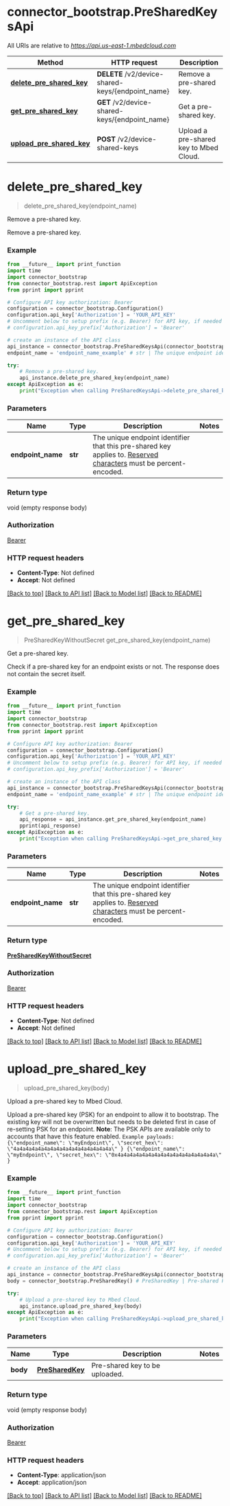 # connector_bootstrap.PreSharedKeysApi

All URIs are relative to *https://api.us-east-1.mbedcloud.com*

Method | HTTP request | Description
------------- | ------------- | -------------
[**delete_pre_shared_key**](PreSharedKeysApi.md#delete_pre_shared_key) | **DELETE** /v2/device-shared-keys/{endpoint_name} | Remove a pre-shared key.
[**get_pre_shared_key**](PreSharedKeysApi.md#get_pre_shared_key) | **GET** /v2/device-shared-keys/{endpoint_name} | Get a pre-shared key.
[**upload_pre_shared_key**](PreSharedKeysApi.md#upload_pre_shared_key) | **POST** /v2/device-shared-keys | Upload a pre-shared key to Mbed Cloud.


# **delete_pre_shared_key**
> delete_pre_shared_key(endpoint_name)

Remove a pre-shared key.

Remove a pre-shared key.

### Example 
```python
from __future__ import print_function
import time
import connector_bootstrap
from connector_bootstrap.rest import ApiException
from pprint import pprint

# Configure API key authorization: Bearer
configuration = connector_bootstrap.Configuration()
configuration.api_key['Authorization'] = 'YOUR_API_KEY'
# Uncomment below to setup prefix (e.g. Bearer) for API key, if needed
# configuration.api_key_prefix['Authorization'] = 'Bearer'

# create an instance of the API class
api_instance = connector_bootstrap.PreSharedKeysApi(connector_bootstrap.ApiClient(configuration))
endpoint_name = 'endpoint_name_example' # str | The unique endpoint identifier that this pre-shared key applies to. [Reserved characters](https://en.wikipedia.org/wiki/Percent-encoding#Percent-encoding_reserved_characters) must be percent-encoded.

try: 
    # Remove a pre-shared key.
    api_instance.delete_pre_shared_key(endpoint_name)
except ApiException as e:
    print("Exception when calling PreSharedKeysApi->delete_pre_shared_key: %s\n" % e)
```

### Parameters

Name | Type | Description  | Notes
------------- | ------------- | ------------- | -------------
 **endpoint_name** | **str**| The unique endpoint identifier that this pre-shared key applies to. [Reserved characters](https://en.wikipedia.org/wiki/Percent-encoding#Percent-encoding_reserved_characters) must be percent-encoded. | 

### Return type

void (empty response body)

### Authorization

[Bearer](../README.md#Bearer)

### HTTP request headers

 - **Content-Type**: Not defined
 - **Accept**: Not defined

[[Back to top]](#) [[Back to API list]](../README.md#documentation-for-api-endpoints) [[Back to Model list]](../README.md#documentation-for-models) [[Back to README]](../README.md)

# **get_pre_shared_key**
> PreSharedKeyWithoutSecret get_pre_shared_key(endpoint_name)

Get a pre-shared key.

Check if a pre-shared key for an endpoint exists or not. The response does not contain the secret itself. 

### Example 
```python
from __future__ import print_function
import time
import connector_bootstrap
from connector_bootstrap.rest import ApiException
from pprint import pprint

# Configure API key authorization: Bearer
configuration = connector_bootstrap.Configuration()
configuration.api_key['Authorization'] = 'YOUR_API_KEY'
# Uncomment below to setup prefix (e.g. Bearer) for API key, if needed
# configuration.api_key_prefix['Authorization'] = 'Bearer'

# create an instance of the API class
api_instance = connector_bootstrap.PreSharedKeysApi(connector_bootstrap.ApiClient(configuration))
endpoint_name = 'endpoint_name_example' # str | The unique endpoint identifier that this pre-shared key applies to. [Reserved characters](https://en.wikipedia.org/wiki/Percent-encoding#Percent-encoding_reserved_characters) must be percent-encoded.

try: 
    # Get a pre-shared key.
    api_response = api_instance.get_pre_shared_key(endpoint_name)
    pprint(api_response)
except ApiException as e:
    print("Exception when calling PreSharedKeysApi->get_pre_shared_key: %s\n" % e)
```

### Parameters

Name | Type | Description  | Notes
------------- | ------------- | ------------- | -------------
 **endpoint_name** | **str**| The unique endpoint identifier that this pre-shared key applies to. [Reserved characters](https://en.wikipedia.org/wiki/Percent-encoding#Percent-encoding_reserved_characters) must be percent-encoded. | 

### Return type

[**PreSharedKeyWithoutSecret**](PreSharedKeyWithoutSecret.md)

### Authorization

[Bearer](../README.md#Bearer)

### HTTP request headers

 - **Content-Type**: Not defined
 - **Accept**: Not defined

[[Back to top]](#) [[Back to API list]](../README.md#documentation-for-api-endpoints) [[Back to Model list]](../README.md#documentation-for-models) [[Back to README]](../README.md)

# **upload_pre_shared_key**
> upload_pre_shared_key(body)

Upload a pre-shared key to Mbed Cloud.

Upload a pre-shared key (PSK) for an endpoint to allow it to bootstrap. The existing key will not be overwritten but needs to be deleted first in case of re-setting PSK for an endpoint.  **Note**: The PSK APIs are available only to accounts that have this feature enabled.  ``` Example payloads: {\"endpoint_name\": \"myEndpoint\", \"secret_hex\": \"4a4a4a4a4a4a4a4a4a4a4a4a4a4a4a4a\" } {\"endpoint_name\": \"myEndpoint\", \"secret_hex\": \"0x4a4a4a4a4a4a4a4a4a4a4a4a4a4a4a4a\" } ``` 

### Example 
```python
from __future__ import print_function
import time
import connector_bootstrap
from connector_bootstrap.rest import ApiException
from pprint import pprint

# Configure API key authorization: Bearer
configuration = connector_bootstrap.Configuration()
configuration.api_key['Authorization'] = 'YOUR_API_KEY'
# Uncomment below to setup prefix (e.g. Bearer) for API key, if needed
# configuration.api_key_prefix['Authorization'] = 'Bearer'

# create an instance of the API class
api_instance = connector_bootstrap.PreSharedKeysApi(connector_bootstrap.ApiClient(configuration))
body = connector_bootstrap.PreSharedKey() # PreSharedKey | Pre-shared key to be uploaded.

try: 
    # Upload a pre-shared key to Mbed Cloud.
    api_instance.upload_pre_shared_key(body)
except ApiException as e:
    print("Exception when calling PreSharedKeysApi->upload_pre_shared_key: %s\n" % e)
```

### Parameters

Name | Type | Description  | Notes
------------- | ------------- | ------------- | -------------
 **body** | [**PreSharedKey**](PreSharedKey.md)| Pre-shared key to be uploaded. | 

### Return type

void (empty response body)

### Authorization

[Bearer](../README.md#Bearer)

### HTTP request headers

 - **Content-Type**: application/json
 - **Accept**: application/json

[[Back to top]](#) [[Back to API list]](../README.md#documentation-for-api-endpoints) [[Back to Model list]](../README.md#documentation-for-models) [[Back to README]](../README.md)


